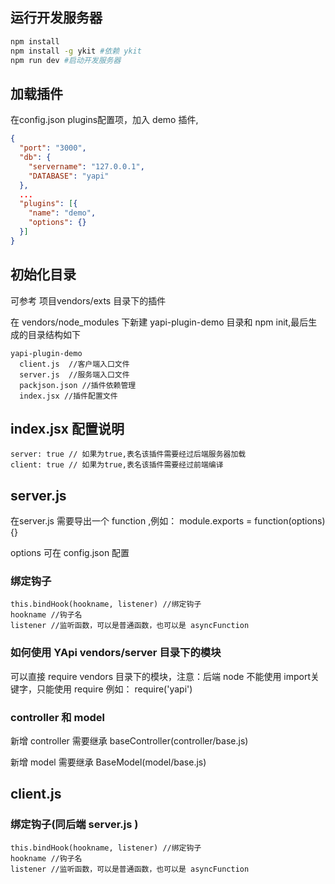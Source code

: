 ## 运行开发服务器
```bash
npm install
npm install -g ykit #依赖 ykit 
npm run dev #启动开发服务器
```

## 加载插件
在config.json plugins配置项，加入 demo 插件,
```json
{
  "port": "3000",
  "db": {
    "servername": "127.0.0.1",
    "DATABASE": "yapi"
  },
  ...
  "plugins": [{
    "name": "demo",
    "options": {}
  }]
}
```

## 初始化目录

可参考 项目vendors/exts 目录下的插件

在 vendors/node_modules 下新建 yapi-plugin-demo 目录和 npm init,最后生成的目录结构如下
```
yapi-plugin-demo
  client.js  //客户端入口文件
  server.js  //服务端入口文件
  packjson.json //插件依赖管理
  index.jsx //插件配置文件
```

## index.jsx 配置说明
```
server: true // 如果为true,表名该插件需要经过后端服务器加载
client: true // 如果为true,表名该插件需要经过前端编译
```

## server.js 
在server.js 需要导出一个 function ,例如： module.exports = function(options){}

options 可在 config.json 配置
### 绑定钩子
```
this.bindHook(hookname, listener) //绑定钩子
hookname //钩子名
listener //监听函数，可以是普通函数，也可以是 asyncFunction
```

### 如何使用 YApi vendors/server 目录下的模块
可以直接 require vendors 目录下的模块，注意：后端 node 不能使用 import关键字，只能使用 require
例如： require('yapi')



### controller 和 model
新增 controller 需要继承 baseController(controller/base.js)

新增 model 需要继承 BaseModel(model/base.js)

## client.js
### 绑定钩子(同后端 server.js )
```
this.bindHook(hookname, listener) //绑定钩子
hookname //钩子名
listener //监听函数，可以是普通函数，也可以是 asyncFunction
```
